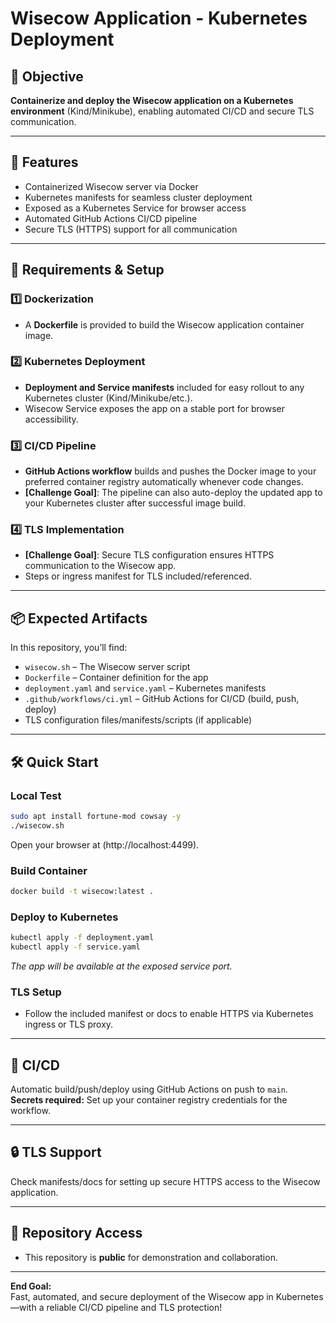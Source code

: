 # Wisecow Application - Kubernetes Deployment

## 📌 Objective

**Containerize and deploy the Wisecow application on a Kubernetes environment** (Kind/Minikube), enabling automated CI/CD and secure TLS communication.

***

## 🚀 Features

- Containerized Wisecow server via Docker
- Kubernetes manifests for seamless cluster deployment
- Exposed as a Kubernetes Service for browser access
- Automated GitHub Actions CI/CD pipeline
- Secure TLS (HTTPS) support for all communication

***

## 📝 Requirements & Setup

### 1️⃣ Dockerization

- A **Dockerfile** is provided to build the Wisecow application container image.

### 2️⃣ Kubernetes Deployment

- **Deployment and Service manifests** included for easy rollout to any Kubernetes cluster (Kind/Minikube/etc.).
- Wisecow Service exposes the app on a stable port for browser accessibility.

### 3️⃣ CI/CD Pipeline

- **GitHub Actions workflow** builds and pushes the Docker image to your preferred container registry automatically whenever code changes.
- **[Challenge Goal]**: The pipeline can also auto-deploy the updated app to your Kubernetes cluster after successful image build.

### 4️⃣ TLS Implementation

- **[Challenge Goal]**: Secure TLS configuration ensures HTTPS communication to the Wisecow app.
- Steps or ingress manifest for TLS included/referenced.

***

## 📦 Expected Artifacts

In this repository, you’ll find:

- `wisecow.sh` – The Wisecow server script
- `Dockerfile` – Container definition for the app
- `deployment.yaml` and `service.yaml` – Kubernetes manifests
- `.github/workflows/ci.yml` – GitHub Actions for CI/CD (build, push, deploy)
- TLS configuration files/manifests/scripts (if applicable)

***

## 🛠️ Quick Start

### Local Test

```bash
sudo apt install fortune-mod cowsay -y 
./wisecow.sh
```
Open your browser at (http://localhost:4499).

### Build Container

```bash
docker build -t wisecow:latest .
```

### Deploy to Kubernetes

```bash
kubectl apply -f deployment.yaml
kubectl apply -f service.yaml
```
*The app will be available at the exposed service port.*

### TLS Setup

- Follow the included manifest or docs to enable HTTPS via Kubernetes ingress or TLS proxy.

***

## 🤖 CI/CD

Automatic build/push/deploy using GitHub Actions on push to `main`.  
**Secrets required:** Set up your container registry credentials for the workflow.

***

## 🔒 TLS Support

Check manifests/docs for setting up secure HTTPS access to the Wisecow application.

***

## 👥 Repository Access

- This repository is **public** for demonstration and collaboration.

***

**End Goal:**  
Fast, automated, and secure deployment of the Wisecow app in Kubernetes—with a reliable CI/CD pipeline and TLS protection!
